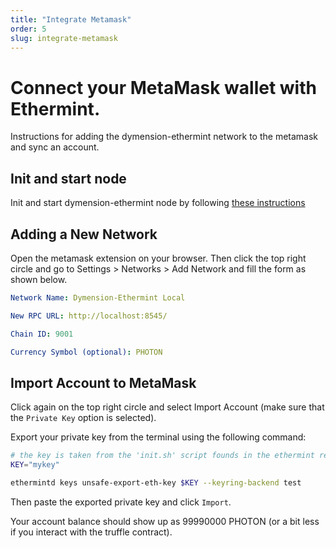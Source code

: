 ```yaml
---
title: "Integrate Metamask"
order: 5
slug: integrate-metamask
---
```


# Connect your MetaMask wallet with Ethermint.

Instructions for adding the dymension-ethermint network to the metamask and sync an account.

## Init and start node

Init and start dymension-ethermint node by following [these instructions](./dymension_ethermint_node.md)

## Adding a New Network

Open the metamask extension on your browser. Then click the top right circle and go to Settings > Networks > Add Network
and fill the form as shown below.

```yaml
Network Name: Dymension-Ethermint Local

New RPC URL: http://localhost:8545/

Chain ID: 9001

Currency Symbol (optional): PHOTON
```

## Import Account to MetaMask

Click again on the top right circle and select Import Account (make sure that the `Private Key` option is selected).

Export your private key from the terminal using the following command:

```sh
# the key is taken from the 'init.sh' script founds in the ethermint repo.
KEY="mykey"

ethermintd keys unsafe-export-eth-key $KEY --keyring-backend test
```

Then paste the exported private key and click `Import`.

Your account balance should show up as 99990000 PHOTON (or a bit less if you interact with the truffle contract).
